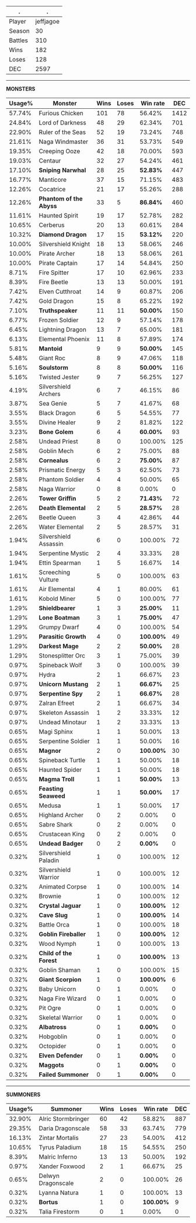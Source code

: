 .|.
|-|-
Player|jeffjagoe
Season|30
Battles|310
Wins|182
Loses|128
DEC|2597

---
**MONSTERS**

Usage%|Monster|Wins|Loses|Win rate|DEC|
-|-|-|-|-|-|
57.74%|Furious Chicken|101|78|56.42%|1412|
24.84%|Lord of Darkness|48|29|62.34%|701|
22.90%|Ruler of the Seas|52|19|73.24%|748|
21.61%|Naga Windmaster|36|31|53.73%|549|
19.35%|Creeping Ooze|42|18|70.00%|593|
19.03%|Centaur|32|27|54.24%|461|
17.10%|**Sniping Narwhal**|28|25|**52.83%**|447|
16.77%|Manticore|37|15|71.15%|483|
12.26%|Cocatrice|21|17|55.26%|288|
12.26%|**Phantom of the Abyss**|33|5|**86.84%**|460|
11.61%|Haunted Spirit|19|17|52.78%|282|
10.65%|Cerberus|20|13|60.61%|284|
10.32%|**Diamond Dragon**|17|15|**53.12%**|220|
10.00%|Silvershield Knight|18|13|58.06%|246|
10.00%|Pirate Archer|18|13|58.06%|261|
10.00%|Pirate Captain|17|14|54.84%|250|
8.71%|Fire Spitter|17|10|62.96%|233|
8.39%|Fire Beetle|13|13|50.00%|191|
7.42%|Elven Cutthroat|14|9|60.87%|206|
7.42%|Gold Dragon|15|8|65.22%|192|
7.10%|**Truthspeaker**|11|11|**50.00%**|150|
6.77%|Frozen Soldier|12|9|57.14%|178|
6.45%|Lightning Dragon|13|7|65.00%|181|
6.13%|Elemental Phoenix|11|8|57.89%|174|
5.81%|**Mantoid**|9|9|**50.00%**|145|
5.48%|Giant Roc|8|9|47.06%|118|
5.16%|**Soulstorm**|8|8|**50.00%**|116|
5.16%|Twisted Jester|9|7|56.25%|127|
4.19%|Silvershield Archers|6|7|46.15%|86|
3.87%|Sea Genie|5|7|41.67%|68|
3.55%|Black Dragon|6|5|54.55%|77|
3.55%|Divine Healer|9|2|81.82%|122|
3.23%|**Bone Golem**|6|4|**60.00%**|93|
2.58%|Undead Priest|8|0|100.00%|125|
2.58%|Goblin Mech|6|2|75.00%|88|
2.58%|**Cornealus**|6|2|**75.00%**|87|
2.58%|Prismatic Energy|5|3|62.50%|73|
2.58%|Phantom Soldier|4|4|50.00%|65|
2.58%|Naga Warrior|0|8|0.00%|0|
2.26%|**Tower Griffin**|5|2|**71.43%**|72|
2.26%|**Death Elemental**|2|5|**28.57%**|28|
2.26%|Beetle Queen|3|4|42.86%|44|
2.26%|Water Elemental|2|5|28.57%|31|
1.94%|Silvershield Assassin|6|0|100.00%|72|
1.94%|Serpentine Mystic|2|4|33.33%|28|
1.94%|Ettin Spearman|1|5|16.67%|14|
1.61%|Screeching Vulture|5|0|100.00%|63|
1.61%|Air Elemental|4|1|80.00%|61|
1.61%|Kobold Miner|5|0|100.00%|77|
1.29%|**Shieldbearer**|1|3|**25.00%**|11|
1.29%|**Lone Boatman**|3|1|**75.00%**|47|
1.29%|Grumpy Dwarf|4|0|100.00%|54|
1.29%|**Parasitic Growth**|4|0|**100.00%**|49|
1.29%|**Darkest Mage**|2|2|**50.00%**|28|
1.29%|Stonesplitter Orc|3|1|75.00%|39|
0.97%|Spineback Wolf|3|0|100.00%|39|
0.97%|Hydra|2|1|66.67%|23|
0.97%|**Unicorn Mustang**|2|1|**66.67%**|25|
0.97%|**Serpentine Spy**|2|1|**66.67%**|28|
0.97%|Zalran Efreet|2|1|66.67%|34|
0.97%|Skeleton Assassin|1|2|33.33%|12|
0.97%|Undead Minotaur|1|2|33.33%|13|
0.65%|Magi Sphinx|1|1|50.00%|13|
0.65%|Serpentine Soldier|1|1|50.00%|16|
0.65%|**Magnor**|2|0|**100.00%**|30|
0.65%|Spineback Turtle|1|1|50.00%|18|
0.65%|Haunted Spider|1|1|50.00%|18|
0.65%|**Magma Troll**|1|1|**50.00%**|13|
0.65%|**Feasting Seaweed**|1|1|**50.00%**|17|
0.65%|Medusa|1|1|50.00%|17|
0.65%|Highland Archer|0|2|0.00%|0|
0.65%|Sabre Shark|0|2|0.00%|0|
0.65%|Crustacean King|0|2|0.00%|0|
0.65%|**Undead Badger**|0|2|**0.00%**|0|
0.32%|Silvershield Paladin|1|0|100.00%|12|
0.32%|Silvershield Warrior|1|0|100.00%|12|
0.32%|Animated Corpse|1|0|100.00%|14|
0.32%|Brownie|1|0|100.00%|12|
0.32%|**Crystal Jaguar**|1|0|**100.00%**|12|
0.32%|**Cave Slug**|1|0|**100.00%**|14|
0.32%|Battle Orca|1|0|100.00%|18|
0.32%|**Goblin Fireballer**|1|0|**100.00%**|12|
0.32%|Wood Nymph|1|0|100.00%|13|
0.32%|**Child of the Forest**|1|0|**100.00%**|13|
0.32%|Goblin Shaman|1|0|100.00%|15|
0.32%|**Giant Scorpion**|1|0|**100.00%**|6|
0.32%|Baby Unicorn|0|1|0.00%|0|
0.32%|Naga Fire Wizard|0|1|0.00%|0|
0.32%|Pit Ogre|0|1|0.00%|0|
0.32%|Skeletal Warrior|0|1|0.00%|0|
0.32%|**Albatross**|0|1|**0.00%**|0|
0.32%|Hobgoblin|0|1|0.00%|0|
0.32%|Octopider|0|1|0.00%|0|
0.32%|**Elven Defender**|0|1|**0.00%**|0|
0.32%|**Maggots**|0|1|**0.00%**|0|
0.32%|**Failed Summoner**|0|1|**0.00%**|0|

---
**SUMMONERS**

Usage%|Summoner|Wins|Loses|Win rate|DEC|
-|-|-|-|-|-|
32.90%|Alric Stormbringer|60|42|58.82%|887|
29.35%|Daria Dragonscale|58|33|63.74%|779|
16.13%|Zintar Mortalis|27|23|54.00%|412|
10.65%|Tyrus Paladium|18|15|54.55%|250|
8.39%|Malric Inferno|13|13|50.00%|192|
0.97%|Xander Foxwood|2|1|66.67%|25|
0.65%|Delwyn Dragonscale|2|0|100.00%|26|
0.32%|Lyanna Natura|1|0|100.00%|13|
0.32%|**Bortus**|1|0|**100.00%**|9|
0.32%|Talia Firestorm|0|1|0.00%|0|
